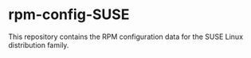 # rpm-config-SUSE

This repository contains the RPM configuration data for the SUSE Linux distribution family.
